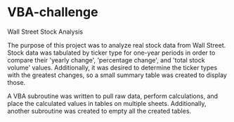 # VBA-challenge
Wall Street Stock Analysis

The purpose of this project was to analyze real stock data from Wall Street. Stock data was tabulated by ticker type for one-year periods in order to compare their 'yearly change', 'percentage change', and 'total stock volume' values. Additionally, it was desired to determine the ticker types with the greatest changes, so a small summary table was created to display those.

A VBA subroutine was written to pull raw data, perform calculations, and place the calculated values in tables on multiple sheets. Additionally, another subroutine was created to empty all the created tables.
